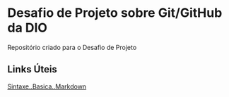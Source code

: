 # Desafio de Projeto sobre Git/GitHub da DIO
Repositório criado para o Desafio de Projeto

## Links Úteis
[Sintaxe..Basica..Markdown]()



